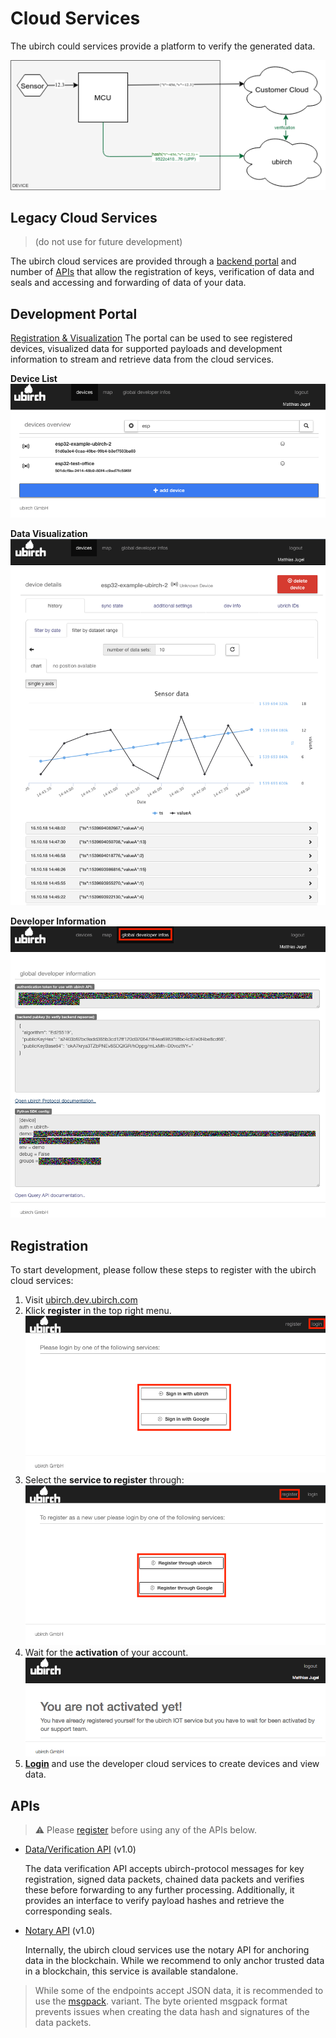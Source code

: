 # Cloud Services

The ubirch could services provide a platform to verify the generated data.



![data flow](img/Simple-Data-Flow.png)

## Legacy Cloud Services 
> (do not use for future development)

The ubirch cloud services are provided through a [backend portal](https://ubirch.dev.ubirch.com) and number of 
[APIs](api) that allow the registration of keys, verification of data and seals and
accessing and forwarding of data of your data.

## Development Portal

[Registration & Visualization](https://ubirch.dev.ubirch.com)
The portal can be used to see registered devices, visualized data for supported payloads and
development information to stream and retrieve data from the cloud services.
  
**Device List**
![device list](img/portal-1.png)

**Data Visualization**  
![device view](img/portal-2.png)

**Developer Information**
![developer information](img/portal-3.png)

## Registration

To start development, please follow these steps to register with the ubirch cloud services:

1. Visit [ubirch.dev.ubirch.com](https://ubirch.dev.ubirch.com)
2. Klick **register** in the top right menu.
   ![register link](img/registration-1.png)
3. Select the **service to register** through:
   ![register using service](img/registration-2.png)
4. Wait for the **activation** of your account.      
   ![await registration](img/registration-3.png)
5. **[Login](https://ubirch.dev.ubirch.com)** and use the developer cloud services to create devices and view data.      

## APIs

> ⚠ Please [register](#registration) before using any of the APIs below.

- [Data/Verification API](api?url=https://raw.githubusercontent.com/ubirch/ubirchApiDocs/master/swaggerDocs//ubirch/avatar_service/1.0/ubirch_avatar_service_api.json) (v1.0)
  
  The data verification API accepts ubirch-protocol messages for key registration, signed data packets, chained data 
  packets and verifies these before forwarding to any further processing. Additionally, it provides an interface
  to verify payload hashes and retrieve the corresponding seals.
    
- [Notary API](api?url=https://raw.githubusercontent.com/ubirch/ubirchApiDocs/master/swaggerDocs//ubirch/notary_service/1.0/ubirch_notary_service_api.yaml) (v1.0)

  Internally, the ubirch cloud services use the notary API for anchoring data in the blockchain. While we recommend to 
  only anchor trusted data in a blockchain, this service is available standalone. 

> While some of the endpoints accept JSON data, it is recommended to use the [msgpack](https://msgpack.org/index.html).
> variant. The byte oriented msgpack format prevents issues when creating the data hash and signatures of the data 
> packets.
